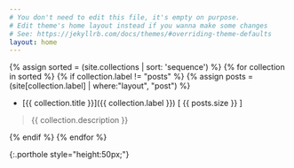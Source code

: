```yaml
---
# You don't need to edit this file, it's empty on purpose.
# Edit theme's home layout instead if you wanna make some changes
# See: https://jekyllrb.com/docs/themes/#overriding-theme-defaults
layout: home
---
```

{% assign sorted = (site.collections | sort: 'sequence') %}
{% for collection in sorted %}
  {% if collection.label != "posts" %}
    {% assign posts = (site[collection.label] | where:"layout", "post") %}
* [{{ collection.title }}]({{ collection.label }}) [ {{ posts.size }} ]
> {{ collection.description }}

  {% endif %}
{% endfor %}

<p/>{:.porthole style="height:50px;"}
